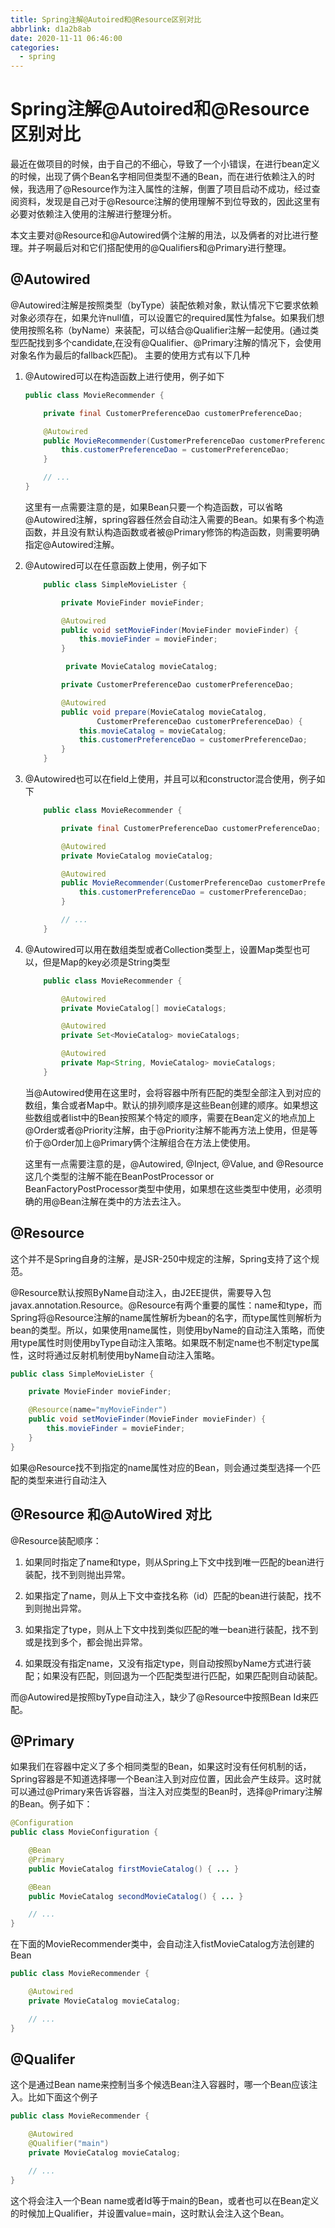 ```yaml
---
title: Spring注解@Autoired和@Resource区别对比
abbrlink: d1a2b8ab
date: 2020-11-11 06:46:00
categories:
  - spring
---
```

# Spring注解@Autoired和@Resource区别对比

<!-- 
    1. 简单介绍
    2. @Autowired具体使用
    3. @Resouece具体使用
    4. 俩者对比
    5. 扩展介绍，@Primary @Qualifiers
 -->

最近在做项目的时候，由于自己的不细心，导致了一个小错误，在进行bean定义的时候，出现了俩个Bean名字相同但类型不通的Bean，而在进行依赖注入的时候，我选用了@Resource作为注入属性的注解，倒置了项目启动不成功，经过查阅资料，发现是自己对于@Resource注解的使用理解不到位导致的，因此这里有必要对依赖注入使用的注解进行整理分析。

本文主要对@Resource和@Autowired俩个注解的用法，以及俩者的对比进行整理。并子啊最后对和它们搭配使用的@Qualifiers和@Primary进行整理。
<!-- more -->
<!-- more -->
## @Autowired

@Autowired注解是按照类型（byType）装配依赖对象，默认情况下它要求依赖对象必须存在，如果允许null值，可以设置它的required属性为false。如果我们想使用按照名称（byName）来装配，可以结合@Qualifier注解一起使用。(通过类型匹配找到多个candidate,在没有@Qualifier、@Primary注解的情况下，会使用对象名作为最后的fallback匹配)。
主要的使用方式有以下几种

1. @Autowired可以在构造函数上进行使用，例子如下

    ``` java
    public class MovieRecommender {

        private final CustomerPreferenceDao customerPreferenceDao;

        @Autowired
        public MovieRecommender(CustomerPreferenceDao customerPreferenceDao) {
            this.customerPreferenceDao = customerPreferenceDao;
        }

        // ...
    }
    ```

    这里有一点需要注意的是，如果Bean只要一个构造函数，可以省略@Autowired注解，spring容器任然会自动注入需要的Bean。如果有多个构造函数，并且没有默认构造函数或者被@Primary修饰的构造函数，则需要明确指定@Autowired注解。

2. @Autowired可以在任意函数上使用，例子如下

    ``` java
        public class SimpleMovieLister {

            private MovieFinder movieFinder;

            @Autowired
            public void setMovieFinder(MovieFinder movieFinder) {
                this.movieFinder = movieFinder;
            }

             private MovieCatalog movieCatalog;

            private CustomerPreferenceDao customerPreferenceDao;

            @Autowired
            public void prepare(MovieCatalog movieCatalog,
                    CustomerPreferenceDao customerPreferenceDao) {
                this.movieCatalog = movieCatalog;
                this.customerPreferenceDao = customerPreferenceDao;
            }
        }
    ```

3. @Autowired也可以在field上使用，并且可以和constructor混合使用，例子如下

    ``` java
        public class MovieRecommender {

            private final CustomerPreferenceDao customerPreferenceDao;

            @Autowired
            private MovieCatalog movieCatalog;

            @Autowired
            public MovieRecommender(CustomerPreferenceDao customerPreferenceDao) {
                this.customerPreferenceDao = customerPreferenceDao;
            }

            // ...
        }
    ```

4. @Autowired可以用在数组类型或者Collection类型上，设置Map类型也可以，但是Map的key必须是String类型

    ``` java
        public class MovieRecommender {

            @Autowired
            private MovieCatalog[] movieCatalogs;

            @Autowired
            private Set<MovieCatalog> movieCatalogs;

            @Autowired
            private Map<String, MovieCatalog> movieCatalogs;
        }
    ```

    当@Autowired使用在这里时，会将容器中所有匹配的类型全部注入到对应的数组，集合或者Map中。默认的排列顺序是这些Bean创建的顺序。如果想这些数组或者list中的Bean按照某个特定的顺序，需要在Bean定义的地点加上@Order或者@Priority注解，由于@Priority注解不能再方法上使用，但是等价于@Order加上@Primary俩个注解组合在方法上使使用。

    <!--  spring 容器加载构造函数的算法  https://docs.spring.io/spring/docs/5.2.8.RELEASE/spring-framework-reference/core.html#beans-autowired-annotation-constructor-resolution-->

    这里有一点需要注意的是，@Autowired, @Inject, @Value, and @Resource这几个类型的注解不能在BeanPostProcessor or BeanFactoryPostProcessor类型中使用，如果想在这些类型中使用，必须明确的用@Bean注解在类中的方法去注入。

## @Resource

这个并不是Spring自身的注解，是JSR-250中规定的注解，Spring支持了这个规范。

@Resource默认按照ByName自动注入，由J2EE提供，需要导入包javax.annotation.Resource。@Resource有两个重要的属性：name和type，而Spring将@Resource注解的name属性解析为bean的名字，而type属性则解析为bean的类型。所以，如果使用name属性，则使用byName的自动注入策略，而使用type属性时则使用byType自动注入策略。如果既不制定name也不制定type属性，这时将通过反射机制使用byName自动注入策略。

``` java
public class SimpleMovieLister {

    private MovieFinder movieFinder;

    @Resource(name="myMovieFinder") 
    public void setMovieFinder(MovieFinder movieFinder) {
        this.movieFinder = movieFinder;
    }
}
```

如果@Resource找不到指定的name属性对应的Bean，则会通过类型选择一个匹配的类型来进行自动注入

## @Resource 和@AutoWired 对比

@Resource装配顺序：

1. 如果同时指定了name和type，则从Spring上下文中找到唯一匹配的bean进行装配，找不到则抛出异常。

2. 如果指定了name，则从上下文中查找名称（id）匹配的bean进行装配，找不到则抛出异常。

3. 如果指定了type，则从上下文中找到类似匹配的唯一bean进行装配，找不到或是找到多个，都会抛出异常。

4. 如果既没有指定name，又没有指定type，则自动按照byName方式进行装配；如果没有匹配，则回退为一个匹配类型进行匹配，如果匹配则自动装配。

而@Autowired是按照byType自动注入，缺少了@Resource中按照Bean Id来匹配。

## @Primary

如果我们在容器中定义了多个相同类型的Bean，如果这时没有任何机制的话，Spring容器是不知道选择哪一个Bean注入到对应位置，因此会产生歧异。这时就可以通过@Primary来告诉容器，当注入对应类型的Bean时，选择@Primary注解的Bean。例子如下：

``` java
@Configuration
public class MovieConfiguration {

    @Bean
    @Primary
    public MovieCatalog firstMovieCatalog() { ... }

    @Bean
    public MovieCatalog secondMovieCatalog() { ... }

    // ...
}
```

在下面的MovieRecommender类中，会自动注入fistMovieCatalog方法创建的Bean

``` java
public class MovieRecommender {

    @Autowired
    private MovieCatalog movieCatalog;

    // ...
}
```

## @Qualifer

这个是通过Bean name来控制当多个候选Bean注入容器时，哪一个Bean应该注入。比如下面这个例子

``` java
public class MovieRecommender {

    @Autowired
    @Qualifier("main")
    private MovieCatalog movieCatalog;

    // ...
}
```

这个将会注入一个Bean name或者Id等于main的Bean，或者也可以在Bean定义的时候加上Qualifier，并设置value=main，这时默认会注入这个Bean。